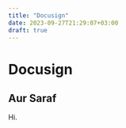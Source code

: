 ```yaml
---
title: "Docusign"
date: 2023-09-27T21:29:07+03:00
draft: true
---
```


# Docusign

## Aur Saraf

Hi.